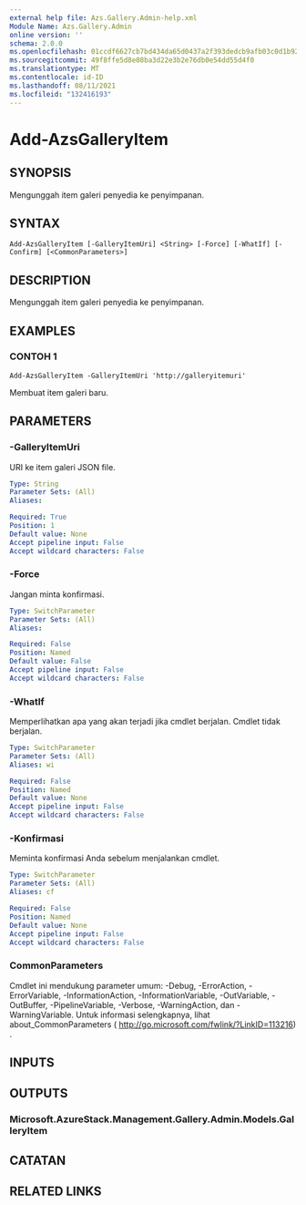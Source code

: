 ```yaml
---
external help file: Azs.Gallery.Admin-help.xml
Module Name: Azs.Gallery.Admin
online version: ''
schema: 2.0.0
ms.openlocfilehash: 01ccdf6627cb7bd434da65d0437a2f393dedcb9afb03c0d1b9296353027617ec
ms.sourcegitcommit: 49f8ffe5d8e08ba3d22e3b2e76db0e54dd55d4f0
ms.translationtype: MT
ms.contentlocale: id-ID
ms.lasthandoff: 08/11/2021
ms.locfileid: "132416193"
---
```

# Add-AzsGalleryItem

## SYNOPSIS
Mengunggah item galeri penyedia ke penyimpanan.

## SYNTAX

```
Add-AzsGalleryItem [-GalleryItemUri] <String> [-Force] [-WhatIf] [-Confirm] [<CommonParameters>]
```

## DESCRIPTION
Mengunggah item galeri penyedia ke penyimpanan.

## EXAMPLES

### CONTOH 1
```
Add-AzsGalleryItem -GalleryItemUri 'http://galleryitemuri'
```

Membuat item galeri baru.

## PARAMETERS

### -GalleryItemUri
URI ke item galeri JSON file.

```yaml
Type: String
Parameter Sets: (All)
Aliases:

Required: True
Position: 1
Default value: None
Accept pipeline input: False
Accept wildcard characters: False
```

### -Force
Jangan minta konfirmasi.

```yaml
Type: SwitchParameter
Parameter Sets: (All)
Aliases:

Required: False
Position: Named
Default value: False
Accept pipeline input: False
Accept wildcard characters: False
```

### -WhatIf
Memperlihatkan apa yang akan terjadi jika cmdlet berjalan.
Cmdlet tidak berjalan.

```yaml
Type: SwitchParameter
Parameter Sets: (All)
Aliases: wi

Required: False
Position: Named
Default value: None
Accept pipeline input: False
Accept wildcard characters: False
```

### -Konfirmasi
Meminta konfirmasi Anda sebelum menjalankan cmdlet.

```yaml
Type: SwitchParameter
Parameter Sets: (All)
Aliases: cf

Required: False
Position: Named
Default value: None
Accept pipeline input: False
Accept wildcard characters: False
```

### CommonParameters
Cmdlet ini mendukung parameter umum: -Debug, -ErrorAction, -ErrorVariable, -InformationAction, -InformationVariable, -OutVariable, -OutBuffer, -PipelineVariable, -Verbose, -WarningAction, dan -WarningVariable. Untuk informasi selengkapnya, lihat about_CommonParameters ( http://go.microsoft.com/fwlink/?LinkID=113216) .

## INPUTS

## OUTPUTS

### Microsoft.AzureStack.Management.Gallery.Admin.Models.GalleryItem

## CATATAN

## RELATED LINKS
